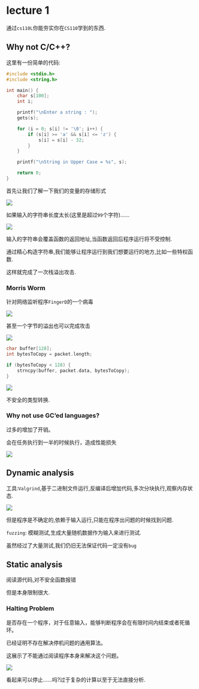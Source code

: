 # lecture 1

通过`cs110L`你能夯实你在`CS110`学到的东西.

## Why not C/C++?

这里有一份简单的代码:

```cpp
#include <stdio.h>
#include <string.h>

int main() {
    char s[100];
    int i;

    printf("\nEnter a string : ");
    gets(s);

    for (i = 0; s[i] != '\0'; i++) {
        if (s[i] >= 'a' && s[i] <= 'z') {
            s[i] = s[i] - 32;
        }
    }

    printf("\nString in Upper Case = %s", s);

    return 0;
}

```

首先让我们了解一下我们的变量的存储形式

![](../pic/lecture1/1.jpg)

如果输入的字符串长度太长(这里是超过`99`个字符)......

![](../pic/lecture1/2.jpg)

输入的字符串会覆盖函数的返回地址,当函数返回后程序运行将不受控制.

通过精心构造字符串,我们能够让程序运行到我们想要运行的地方,比如一些特权函数.

这样就完成了一次栈溢出攻击.

### Morris Worm

针对网络监听程序`FingerD`的一个病毒

![](../pic/lecture1/3.jpg)

甚至一个字节的溢出也可以完成攻击

![](../pic/lecture1/4.jpg)

```cpp
char buffer[128];
int bytesToCopy = packet.length;

if (bytesToCopy < 128) {
    strncpy(buffer, packet.data, bytesToCopy);
}
```

![](../pic/lecture1/5.jpg)

不安全的类型转换.

### Why not use GC’ed languages?

过多的增加了开销。

会在任务执行到一半的时候执行，造成性能损失

![](../pic/lecture1/8.jpg)

## Dynamic analysis

工具:`Valgrind`,基于二进制文件运行,反编译后增加代码,多次分块执行,观察内存状态.

![](../pic/lecture1/6.jpg)

但是程序是不确定的,依赖于输入运行,只能在程序出问题的时候找到问题.

`fuzzing`: 模糊测试,生成大量随机数据作为输入来进行测试.

虽然经过了大量测试,我们仍旧无法保证代码一定没有`bug`

## Static analysis

阅读源代码,对不安全函数报错

但是本身限制很大.

### Halting Problem

是否存在一个程序，对于任意输入，能够判断程序会在有限时间内结束或者死循环。

已经证明不存在解决停机问题的通用算法。

这展示了不能通过阅读程序本身来解决这个问题。

![](../pic/lecture1/7.jpg)

看起来可以停止......吗?过于复杂的计算以至于无法直接分析.